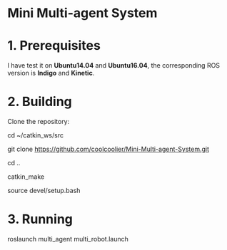 # Mini Multi-agent System

# 1. Prerequisites

I have test it on **Ubuntu14.04** and **Ubuntu16.04**, the corresponding ROS version is **Indigo** and **Kinetic**.

# 2. Building

Clone the repository:

cd ~/catkin_ws/src

git clone https://github.com/coolcoolier/Mini-Multi-agent-System.git

cd ..

catkin_make

source devel/setup.bash

# 3. Running

roslaunch multi_agent multi_robot.launch


